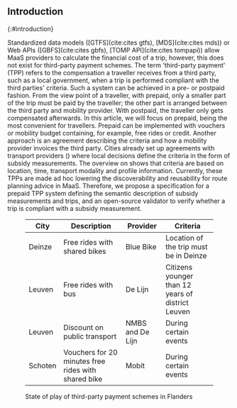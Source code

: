 ## Introduction
{:#introduction}

<!-- A variety of mobility solutions (bus, bike, step etc.) have taken their place in the public domain of cities. In Flanders, a new decree for Basic Accessibility (BA)[](cite:cites ba) has been installed, which envisions that important social locations must be optimally accessible to travellers. This means that travellers must be able to combine different mobility solutions easily. Combined mobility should not only be the case for last-mile travel within cities, but also within the whole region of Flanders. So-called Mobi points are being installed on the public domain to make these mobility solutions more physically interoperable. Mobility as a service (MaaS) providers have multiple mobility solutions integrated and are therefore crucial to guide people along the most optimal route, such as the least expensive route.
-->
<!--<span class="placeholder printonly">
<span style="display: block; height: 7em;"></span>-->
<!-- This is a dummy placeholder for the LNCS first page footnote -->
<!-- </span>-->

Standardized data models ([GTFS](cite:cites gtfs), [MDS](cite:cites mds)) or Web APIs ([GBFS](cite:cites gbfs), [TOMP API](cite:cites tompapi)) allow MaaS providers to calculate the financial cost of a trip, however, this does not exist for third-party payment schemes. The term 'third-party payment' (TPP) refers to the compensation a traveller receives from a third party, such as a local government, when a trip is performed compliant with the third parties' criteria. Such a system can be achieved in a pre- or postpaid fashion. From the view point of a traveller, with prepaid, only a smaller part of the trip must be paid by the traveller; the other part is arranged between the third party and mobility provider. With postpaid, the traveller only gets compensated afterwards. In this article, we will focus on prepaid, being the most convenient for travellers. Prepaid can be implemented with vouchers or mobility budget containing, for example, free rides or credit. Another approach is an agreement describing the criteria and how a mobility provider invoices the third party. Cities already set up agreements with transport providers ([](#table-tpp)) where local decisions define the criteria in the form of subsidy measurements. The overview on [](#table-tpp) shows that criteria are based on location, time, transport modality and profile information. Currently, these TPPs are made ad hoc lowering the discoverability and reusability for route planning advice in MaaS. Therefore, we propose a specification for a prepaid TPP system defining the semantic description of subsidy measurements and trips, and an open-source validator to verify whether a trip is compliant with a subsidy measurement.

<figure id="table-tpp" class="table" markdown="1">

| City      | Description | Provider | Criteria |
| --------- | ----------- | -------- | -------- |
| Deinze    | Free rides with shared bikes | Blue Bike | Location of the trip must be in Deinze |
| Leuven    | Free rides with bus | De Lijn | Citizens younger than 12 years of district Leuven |
| Leuven    | Discount on public transport | NMBS and De Lijn | During certain events |
| Schoten   | Vouchers for 20 minutes free rides with shared bike | Mobit | During certain events | 

<figcaption markdown="block">
State of play of third-party payment schemes in Flanders
</figcaption>
</figure>

<!-- The remainder of this article is structured as follows: we first describe two semantic based application profiles to describe trips and subsidy measurements. Then we explain our proposed TPP system and how this reuses the application profiles. Finally, we conclude how others can deploy our TPP system and explain our next steps. -->


